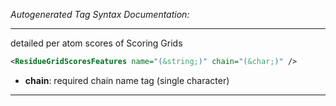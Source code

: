 _Autogenerated Tag Syntax Documentation:_

---
detailed per atom scores of Scoring Grids

```xml
<ResidueGridScoresFeatures name="(&string;)" chain="(&char;)" />
```

-   **chain**: required chain name tag (single character)

---
